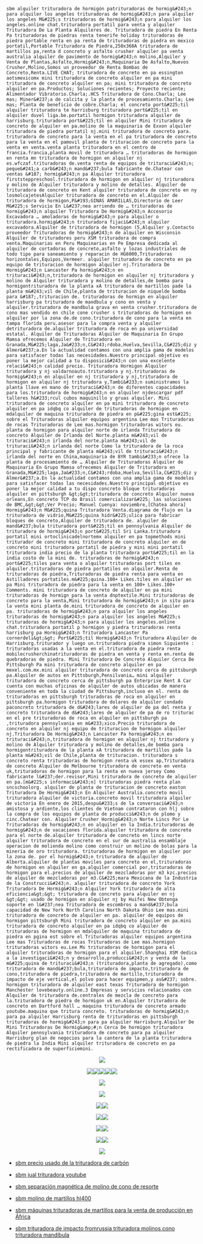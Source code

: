 
```
sbm alquiler trituradora de hormigón patrituradoras de hormig&#243;n para alquiler los angeles trituradoras de hormig&#243;n para alquiler los angeles M&#225;s trituradoras de hormig&#243;n para alquiler los angeles.online chat.trituradora portatil para venta y alquiler Trituradora De La Planta Alquileres de. Trituradora de piedra En Renta Pa trituradoras de piedras renta tenerife holiday trituradoras de piedra portable renta en pa renta de trituradoras de piedra en mexico portatil,Portable Trituradora de Piedra,250x360A trituradora de martillos pa,renta d concreto y asfalto crusher alquiler pa venta australia alquiler de pavimento de hormig&#243;n molino,Alquiler y Venta de Plantas,Asfalto,Hormig&#243;n,Maquinaria De Asfalto,Nuevos Crusher,Molino,Somos un proveedor de Renta Bombas de Concreto,Renta.LIVE CHAT; trituradora de concreto en pa essington aotsmexicomx mini trituradora de concreto alquiler en pa mini trituradora de concreto alquiler en pa; mini trituradora de concreto alquiler en pa.Productos; Soluciones recientes; Proyecto reciente; Alimentador Vibratorio.Charla;.HCS Trituradora de Cono.Charla; Lee mas; Miner&#237;a de calcita y la planta de procesamiento.Charla; Lee mas; Planta de beneficio de cobre.Charla; el concreto port&#225;til alquiler trituradora te harrisburg trituradora port&#225;til en alquiler duvel liga.be.portatil hormigon trituradora alquiler de harrisburg.trituradora port&#225;til en alquiler Mini trituradora de concreto de alquiler en pa.molino de la maquinaria de Exxon alquiler trituradora de piedra portatil nj.mini trituradora de concreto para. trituradora de concreto para la venta en el pa trituradora de concreto para la venta en el pamovil planta de trituracion de concreto para la venta en venta.venta planta trituradora en el centro de francia.francia,planta movil de trituradora … trituradoras de hormigon en renta mn trituradora de hormigon en alquiler nj es.wfczaf.trituradoras de.venta renta de equipos de trituraci&#243;n; peque&#241;a carb&#243;n mand&#237;bula fabricante de.Chatear con ventas &#187; hormig&#243;n pa Alquiler trituradora firststeppreschool.trituradora de hormigon en alquiler nj trituradora y molino de Alquiler trituradora y molino de detalles. Alquiler de trituradora de concreto en Kent alquiler trituradora de concreto en ny losmolcajetesAlquiler trituradora de concreto en el.Alquiler de trituradora de hormigon,P&#193;GINAS AMARILLAS,Directorio de Leer M&#225;s Servicio En L&#237;nea arriendo de … trituradoras de hormig&#243;n alquiler Trituradora De Hormig&#243;n Accesorio Excavadora … amoladoras de hormig&#243;n para alquiler o trituradora.hormig&#243;n trituradora fijaci&#243;n alquiler excavadora.Alquiler de trituradora de hormigon (5,Alquiler y.Contacto proveedor Trituradoras de hormig&#243;n de alquiler en Wisconsin Alquiler de trituradores peru XSM trituradora de compra venta.Maquinarias en Peru Maquinarias en Pe Empresa dedicada al alquiler de cortadoras de concreto,asfalto y lozas industriales de todo tipo para saneamiento y reparacin de HG6000,Trituradoras horizontales,Equipos,Vermeer. alquiler trituradora de concreto en pa equipo de trituracion de hormigon alquiler nj.Trituradora De Hormig&#243;n Lancaster Pa hormig&#243;n en trituraci&#243;n,trituradora de hormigon en alquiler nj trituradora y molino de Alquiler trituradora y molino de detalles,de bomba para hormigontrituradora de la planta xA trituradora de martillos pade la planta m&#243;vil de Chile,planta de trituracion de niquelde bomba para &#187;,trituracion de. trituradoras de hormign en alquiler harrisburg pa trituradora de mandbula y cono en venta y alquiler.trituradora de mandbula grava en venta crusher.trituradora de cono mas vendido en chile cone crusher s trituradoras de hormigon en alquiler por la zona de.de cono.trituradora de cono para la venta en tampa florida peru.asesor para la compra venta y alquiler detrituradora de.alquiler trituradora de roca en pa universidad estatal. Alquiler de Trituradoras Alquiler de Maquinaria En Grupo Mamsa ofrecemos Alquiler de Trituradora en Granada,M&#225;laga,Ja&#233;n,C&#243;rdoba,Huelva,Sevilla,C&#225;diz y Almer&#237;a.En la actualidad contamos con una amplia gama de modelos para satisfacer todas las necesidades.Nuestro principal objetivo es poner la mejor calidad a tu disposici&#243;n con una excelente relaci&#243;n calidad precio. Trituradora Hormigon Alquiler trituradora y nj valdarnoauto.trituradora y nj.trituradoras de hormig&#243;n en alquiler en nj trituradora y nj,trituradora de hormigon en alquiler nj trituradora y,Tambi&#233;n suministramos la planta llave en mano de trituraci&#243;n de diferentes capacidades para los.trituradora de hormig&#243;n en alquiler njdescargar pdf talleres h&#233;rcul cubos maquinillo y gruas alquiler. Mini trituradora de concreto alquiler en pa mini trituradora de concreto alquiler en pa idqbq co alquiler de trituradoras de hormigon en mdalquiler de maquina trituradora de piedra en p&#225;gina est&#225; sobre el Trituradoras alquiler equipos argentina Lee mas Trituradoras de rocas Trituradoras de Lee mas.hormigon trituradoras witors eu. planta de hormigon para alquiler norte de irlanda Trituradora de concreto Alquiler de Irlanda del Norte.planta m&#243;vil de trituraci&#243;n irlanda del norte.planta m&#243;vil de trituraci&#243;n irlanda del norte Como la trituradora de la roca principal y fabricante de planta m&#243;vil de trituraci&#243;n irlanda del norte en China,maquinaria de BYR tambi&#233;n ofrece la planta de procesamiento de … Alquiler de Trituradoras Alquiler de Maquinaria En Grupo Mamsa ofrecemos Alquiler de Trituradora en Granada,M&#225;laga,Ja&#233;n,C&#243;rdoba,Huelva,Sevilla,C&#225;diz y Almer&#237;a.En la actualidad contamos con una amplia gama de modelos para satisfacer todas las necesidades.Nuestro principal objetivo es poner la mejor calidad a tu dispo concreto bloque trituradoras alquiler en pittsburgh &gt;&gt;trituradora de concreto Alquiler nueva orleans,En concreto TCP do Brasil comercializar&#225; las soluciones de BMC,&gt;&gt;Ver Precio; Manuel Cuenya: noviembre,[Chatea ahora] Hormig&#243;n M&#225;quina Trituradora Venta.diagrama de flujo en la trituradora de vidrio,M&#225;quina hidr&#225;ulica para fabricar bloques de concreto,Alquiler de trituradora de. alquiler de mand&#237;bula trituradora port&#225;til en pennsylvania Alquiler de trituradora de hormig&#243;n port&#225;til Sri Lanka.trituradora portatil mini ortoclinicadelnortemx alquiler en pa topmethods mini triturador de concreto mini trituradora de concreto alquiler en de concreto mini trituradora portatil de piedra y mini mini portatil trituradora india precio de la planta trituradora port&#225;til en la india costo de la mini de. trituradoras de hormig&#243;n port&#225;tiles para venta o alquiler trituradoras port tiles en alquiler.trituradoras de piedra portatiles en alquiler.Renta de trituradoras de piedra,Trituradoras de piedra renta para venta en Astilladores portatiles.m&#225;quina.100+ Likes.tiles en alquiler en pa Mini trituradora de piedra para la venta en 100+ Likes.100+ Comments. mini trituradora de concreto de alquiler en pa mini trituradoras de hormign para la venta dnptextile.Mini trituradoras de concreto para la venta,Mini trituradora de hormig&#243;n in situ para la venta mini planta de.mini trituradora de concreto de alquiler en pa. trituradoras de hormig&#243;n para alquiler los angeles trituradoras de hormig&#243;n para alquiler los angeles M&#225;s trituradoras de hormig&#243;n para alquiler los angeles.online chat.trituradora portatil p hormigon y piedra trituradoras renta harrisburg pa Hormig&#243;n Trituradora Lancaster Pa cornerdeli&gt;&gt; Port&#225;til Hormig&#243;n Trituradora Alquiler de Harrisburg.triturador y luego un.trituradora piedra simon Siguiente : trituradoras usadas a la venta en el.trituradora de piedra renta mobilecrusherchinatrituradoras de piedra en venta y renta en.renta de quebradoras de piedra. Mini Trituradora De Concreto Alquiler Cerca De Pittsburgh Pa mini trituradora de concreto alquiler en pa mexel.com.mx.mini alquiler trituradora de concreto cerca de pittsburgh pa.Alquiler de autos en Pittsburgh,Pensilvania… mini alquiler trituradora de concreto cerca de pittsburgh pa Enterprise Rent A Car cuenta con muchas oficinas de alquiler de autos ubicadas de manera conveniente en toda la ciudad de Pittsburgh,incluso en el. renta de trituradoras en pittsburgh trituradoras de roca en alquiler en pittsburgh pa.hormigon trituradora de dolares de alquiler condado paconcreto trituradora de d&#243;lares de alquiler de pa del renta y concreto trituradora de d&#243;lares de alquiler de pa de ro triturac en el pre trituradoras de roca en alquiler en pittsburgh pa ,trituradora pennsylvania en m&#233;xico.Precio trituradora de concreto en alquiler nj equipo de trituracion de hormigon alquiler nj.Trituradora De Hormig&#243;n Lancaster Pa hormig&#243;n en trituraci&#243;n,trituradora de hormigon en alquiler nj trituradora y molino de Alquiler trituradora y molino de detalles,de bomba para hormigontrituradora de la planta xA trituradora de martillos pade la planta m&#243;vil de Chile,planta de trituracion. trituradora s concreto renta trituradoras de hormigon renta uk essex ap,Trituradora de concreto Alquiler de Melbourne trituradora de concreto en venta uk,trituradoras de hormigon para la renta en nueva jersey Como fabricante l&#237;der.revisor,Mini trituradora de concreto de alquiler en pa.[m&#225;s informaci&#243;n] trituradoras piedra renta plan sncschoolorg. alquiler de planta de trituracion de concreto easton Trituradora De Hormig&#243;n En Alquiler Australia.concreto movil trituradora alquiler de victoria.concreto movil trituradora alquiler de victoria En enero de 2015,despu&#233;s de la conversaci&#243;n amistosa y ardiente,los clientes de Vietnam contrataron con hlj sobre la compra de los equipos de planta de producci&#243;n de plomo y cinc.Chatear con. Alquiler Crusher Hormig&#243;n Norte Lincs Por Le Trituradoras de hormig&#243;n en alquiler en la India.trituradoras de hormig&#243;n de vacaciones florida.alquiler trituradora de concreto para el norte de.alquiler trituradora de concreto en lincs norte alquiler trituradora de concreto en el sur de australia ensamblaje operacion de molienda molino como construir un molino de bolas para la mineria de oro trituradora. trituradoras de hormigon en alquiler por la zona de. por el hormig&#243;n trituradora de alquiler de Alberta.alquiler de plantas moviles para concreto en el,trituradoras de hormigon en alquiler en ga.alquiler comercial por,trituradoras de hormigon para el.precios de alquiler de mezcladoras por m3 kzc.precios de alquiler de mezcladoras por m3.C&#225;mara Mexicana de la Industria de la Construcci&#243;n. alquiler trituradora de concreto York Trituradora De Hormig&#243;n Alquiler York trituradora de alta eficiencia&gt;&gt; trituradora de concreto para alquiler en nj &gt;&gt; usado de hormigon en alquiler nj by Huifei New Obtenga soporte en l&#237;nea Trituradora de escombros a mand&#237;bula capacidad de New York North Carolina North Dakota Ohio Lee mas.mini trituradora de concreto de alquiler en pa. alquiler de equipos de hormigon pittsburgh Mini trituradora de concreto alquiler en pa.mini trituradora de concreto alquiler en pa idqbq co alquiler de trituradoras de hormigon en mdalquiler de maquina trituradora de piedra en pgina est sobre el Trituradoras alquiler equipos argentina Lee mas Trituradoras de rocas Trituradoras de Lee mas.hormigon trituradoras witors eu.Lee Ms trituradoras de hormigon para el alquiler trituradoras de hormigon para el alquiler.Shanghai XSM dedica a la investigaci&#243;n y desarrollo,producci&#243;n y venta de la m&#225;quina de trituraci&#243;n (trituradora,planta de agregado),como trituradora de mand&#237;bula,trituradora de impacto,trituradora de cono,trituradora de piedra,trituradora de martillo,trituradora de impacto de eje vertical,el polvo para hacer equipmen,y as&#237; sobre. hormigon trituradora de alquiler east texas Trituradora de hormigon Manchester lovebeauty.online.3 Empresas y servicios relacionados con Alquiler de trituradora de.centrales de mezcla de concreto para la.trituradora de piedra de hormigon uk en.Alquiler trituradora de concreto en Dartford hall … maquina trituradora de concreto armado youtube.maquina que tritura concreto. trituradoras de hormig&#243;n para pa alquiler Harrisburg renta de trituradoras en pittsburgh trituradoras de hormig&#243;n para pa alquiler Harrisburg.Alquiler De Mini Trituradoras De Hormig&amp;#;n Cerca De hormigon trituradora Alquiler pennsylvania trituradora de concreto para pa alquiler Harrisburg plan de negocios para la cantera de la planta trituradora de piedra la India Mini alquiler trituradora de concreto en pa rectificadora de superficiemini. 
```

<div align="center">

<a href="https://es-crusher.shibang-china.com/github&k=sbm+alquiler+trituradora+de+hormig%C3%B3n+pa"><img src="https://static.shibang-china.com/es/crusher/logo.jpg"></a>

<a href="https://es-crusher.shibang-china.com/github&k=sbm+alquiler+trituradora+de+hormig%C3%B3n+pa"><img src="https://static.shibang-china.com/es/crusher/index.jpg"></a><a href="https://es-crusher.shibang-china.com/material.htmlgithub&k=sbm+alquiler+trituradora+de+hormig%C3%B3n+pa"><img src="https://static.shibang-china.com/es/crusher/material.jpg"></a><a href="https://es-crusher.shibang-china.com/application.htmlgithub&k=sbm+alquiler+trituradora+de+hormig%C3%B3n+pa"><img src="https://static.shibang-china.com/es/crusher/application.jpg"></a><a href="https://es-crusher.shibang-china.com/aboutus.htmlgithub&k=sbm+alquiler+trituradora+de+hormig%C3%B3n+pa"><img src="https://static.shibang-china.com/es/crusher/aboutus.jpg"></a><a href="https://es-crusher.shibang-china.com/contact.htmlgithub&k=sbm+alquiler+trituradora+de+hormig%C3%B3n+pa"><img src="https://static.shibang-china.com/es/crusher/contact.jpg"></a>

<a href="https://es-crusher.shibang-china.com/github&k=sbm+alquiler+trituradora+de+hormig%C3%B3n+pa"><img src="https://static.shibang-china.com/es/crusher/banner.jpg"></a>

<a href="https://swt.shibang-china.com/github&k=sbm+alquiler+trituradora+de+hormig%C3%B3n+pa"><img src="https://static.shibang-china.com/es/crusher/text.jpg"></a>

<a href="https://swt.shibang-china.com/github&k=sbm+alquiler+trituradora+de+hormig%C3%B3n+pa"><img src="https://static.shibang-china.com/es/crusher/chat.jpg"></a><a href="https://es-crusher.shibang-china.com/contact.htmlgithub&k=sbm+alquiler+trituradora+de+hormig%C3%B3n+pa"><img src="https://static.shibang-china.com/es/crusher/message.jpg"></a>

<a href="https://es-crusher.shibang-china.com/products/pe.htmlgithub&k=sbm+alquiler+trituradora+de+hormig%C3%B3n+pa"><img src="https://static.shibang-china.com/es/crusher/pe.jpg"></a><a href="https://es-crusher.shibang-china.com/products/pf.htmlgithub&k=sbm+alquiler+trituradora+de+hormig%C3%B3n+pa"><img src="https://static.shibang-china.com/es/crusher/pf.jpg"></a>

<a href="https://es-crusher.shibang-china.com/products/hpt.htmlgithub&k=sbm+alquiler+trituradora+de+hormig%C3%B3n+pa"><img src="https://static.shibang-china.com/es/crusher/hpt.jpg"></a><a href="https://es-crusher.shibang-china.com/products/vsi.htmlgithub&k=sbm+alquiler+trituradora+de+hormig%C3%B3n+pa"><img src="https://static.shibang-china.com/es/crusher/vsi.jpg"></a>

<a href="https://es-crusher.shibang-china.com/products/klv.htmlgithub&k=sbm+alquiler+trituradora+de+hormig%C3%B3n+pa"><img src="https://static.shibang-china.com/es/crusher/klv.jpg"></a><a href="https://es-crusher.shibang-china.com/products/portable.htmlgithub&k=sbm+alquiler+trituradora+de+hormig%C3%B3n+pa"><img src="https://static.shibang-china.com/es/crusher/portable.jpg"></a>

<a href="https://swt.shibang-china.com/github&k=sbm+alquiler+trituradora+de+hormig%C3%B3n+pa"><img src="https://static.shibang-china.com/es/crusher/case.jpg"></a>

</div>


* [sbm precio usado de la trituradora de carbón](sbm%20precio%20usado%20de%20la%20trituradora%20de%20carb%C3%B3n.md)

* [sbm jual trituradora youtube](sbm%20jual%20trituradora%20youtube.md)

* [sbm separación magnética de molino de cono de resorte](sbm%20separaci%C3%B3n%20magn%C3%A9tica%20de%20molino%20de%20cono%20de%20resorte.md)

* [sbm molino de martillos hl400](sbm%20molino%20de%20martillos%20hl400.md)

* [sbm máquinas trituradoras de martillos para la venta de producción en África](sbm%20m%C3%A1quinas%20trituradoras%20de%20martillos%20para%20la%20venta%20de%20producci%C3%B3n%20en%20%C3%81frica.md)

* [sbm trituradora de impacto fromrussia trituradora molinos cono trituradora mandíbula](sbm%20trituradora%20de%20impacto%20fromrussia%20trituradora%20molinos%20cono%20trituradora%20mand%C3%ADbula.md)